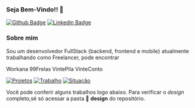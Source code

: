 ### Seja Bem-Vindo!! :punch:

[![Github Badge](https://img.shields.io/badge/-Github-000?style=flat-square&logo=Github&logoColor=white&link=https://github.com/FlavioGalvao)](https://github.com/FlavioGalvao)
[![Linkedin Badge](https://img.shields.io/badge/-LinkedIn-blue?style=flat-square&logo=Linkedin&logoColor=white&link=https://www.linkedin.com/in/fl%C3%A1vio-galv%C3%A3o-0ba912150/)](https://www.linkedin.com/in/fl%C3%A1vio-galv%C3%A3o-0ba912150/)


### Sobre mim

Sou um desenvolvedor FullStack {backend, frontend e mobile} atualmente trabalhando como Freelancer, pode encontrar 

Workana
99Frelas
VintePila
VinteConto


[![Projetos](https://img.shields.io/badge/Projetos%20Concluídos-20-blue?style=flat-square)](https://www.linkedin.com/in/fl%C3%A1vio-galv%C3%A3o-0ba912150/)
[![Trabalho](https://img.shields.io/badge/Trabalho-Aberto%20a%20oportunidades-green?style=flat-square)](https://www.linkedin.com/in/fl%C3%A1vio-galv%C3%A3o-0ba912150/)
[![Situação](https://img.shields.io/badge/Situação%20-Aberto%20a%20oportunidades-green?style=flat-square)](https://www.linkedin.com/in/fl%C3%A1vio-galv%C3%A3o-0ba912150/)

Você pode conferir alguns trabalhos logo abaixo. Para verificar o _design_ completo,sé só acessar a pasta :file_folder: __design__ do repositório.
